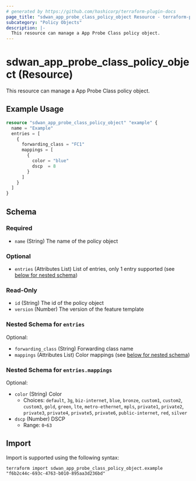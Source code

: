 ```yaml
---
# generated by https://github.com/hashicorp/terraform-plugin-docs
page_title: "sdwan_app_probe_class_policy_object Resource - terraform-provider-sdwan"
subcategory: "Policy Objects"
description: |-
  This resource can manage a App Probe Class policy object.
---
```


# sdwan_app_probe_class_policy_object (Resource)

This resource can manage a App Probe Class policy object.

## Example Usage

```terraform
resource "sdwan_app_probe_class_policy_object" "example" {
  name = "Example"
  entries = [
    {
      forwarding_class = "FC1"
      mappings = [
        {
          color = "blue"
          dscp  = 8
        }
      ]
    }
  ]
}
```

<!-- schema generated by tfplugindocs -->
## Schema

### Required

- `name` (String) The name of the policy object

### Optional

- `entries` (Attributes List) List of entries, only 1 entry supported (see [below for nested schema](#nestedatt--entries))

### Read-Only

- `id` (String) The id of the policy object
- `version` (Number) The version of the feature template

<a id="nestedatt--entries"></a>
### Nested Schema for `entries`

Optional:

- `forwarding_class` (String) Forwarding class name
- `mappings` (Attributes List) Color mappings (see [below for nested schema](#nestedatt--entries--mappings))

<a id="nestedatt--entries--mappings"></a>
### Nested Schema for `entries.mappings`

Optional:

- `color` (String) Color
  - Choices: `default`, `3g`, `biz-internet`, `blue`, `bronze`, `custom1`, `custom2`, `custom3`, `gold`, `green`, `lte`, `metro-ethernet`, `mpls`, `private1`, `private2`, `private3`, `private4`, `private5`, `private6`, `public-internet`, `red`, `silver`
- `dscp` (Number) DSCP
  - Range: `0`-`63`

## Import

Import is supported using the following syntax:

```shell
terraform import sdwan_app_probe_class_policy_object.example "f6b2c44c-693c-4763-b010-895aa3d236bd"
```
